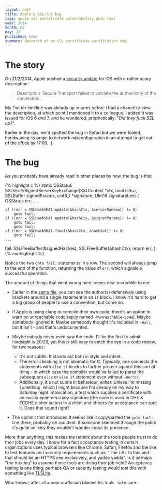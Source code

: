 ```yaml
---
layout: post
title: Apple's SSL/TLS bug
tags: apple ssl certificate vulnerability goto fail
year: 2014
month: 02
day: 22
published: true
summary: Outreach of an SSL certificate verification bug.
---
```

# The story

On 21/2/2014, Apple pushed a [security update](http://support.apple.com/kb/HT6147) for iOS
with a rather scary description:

> Description: Secure Transport failed to validate the authenticity of the connection.

My Twitter timeline was already up in arms before I had a chance to view the description,
at which point I mentioned it to a colleague. I added it was issued for iOS 6 _and_ 7,
and he wondered, prophetically: "_Did they fuck SSL up?_".

Earlier in the day, we'd spotted the bug in Safari but we were fooled, handwaving its
origin to network misconfiguration in an attempt to get out of the office by 17:00. :(

# The bug

As you probably have already read in other places by now, the bug is this:

{% highlight c %}
static OSStatus
SSLVerifySignedServerKeyExchange(SSLContext *ctx, bool isRsa, SSLBuffer signedParams,
                                 uint8_t *signature, UInt16 signatureLen)
{
    OSStatus        err;
    ...

    if ((err = SSLHashSHA1.update(&hashCtx, &serverRandom)) != 0)
        goto fail;
    if ((err = SSLHashSHA1.update(&hashCtx, &signedParams)) != 0)
        goto fail;
        goto fail;
    if ((err = SSLHashSHA1.final(&hashCtx, &hashOut)) != 0)
        goto fail;
    ...

fail:
    SSLFreeBuffer(&signedHashes);
    SSLFreeBuffer(&hashCtx);
    return err;
}
{% endhighlight %}

Notice the two `goto fail;` statements in a row. The second will always jump to the end of
the function, returning the value of `err`, which signals a successful operation.

The amount of things that went wrong here seems near incredible to me:

* Earlier in the [same
  file](http://opensource.apple.com/source/Security/Security-55471/libsecurity_ssl/lib/sslKeyExchange.c),
  you can see the author(s) defensively using brackets around a single statement in an
  `if` block. I know it's hard to get a big group of people to use a convention, but come
  on.
* If Apple is using clang to compile their own code, there's an option to warn on
  unreachable code (aptly named `-Wunreachable-code`). Maybe somebody ignored it. Maybe
  somebody thought it's included in `-Wall`, but it isn't - and that's undocumented.
* Maybe nobody never even saw the code. I'll be the first to admit hindsight is 20/20, yet
  this is still easy to catch the eye in a code review, for two reasons:

    + It's not subtle. It stands out both in style and intent.
    + The error checking is not idiomatic for C. Typically, one connects the statements
      with `else if` blocks to further protect against this sort of thing - in which case
      the compiler would've failed to parse the subsequent `else` or `else if` statement
      even without `-Werror`.
    + Additionally, it's not subtle in behaviour, either. Unless I'm missing something,
      which I might because I'm already on my way to Saturday night intoxication, a test
      which supplies a certificate with an invalid ephemeral key signature (the code is
      used in DHE & ECDHE cipher suites) to a client and checks for acceptance can spot
      it. Does that sound right?

* The commit that introduced it seems like it copy/pasted the `goto fail;` line there,
  probably on accident. If someone skimmed through the patch it's quite unlikely they
  wouldn't wonder about its presence.

More than anything, this makes me rethink about the tools people trust to do their jobs
every day. I know for a fact acceptance testing in certain organizations uses typical
browsers like Chrome, Safari, Firefox and the like to test features and security
requirements such as: "The URL to this and that should be an HTTPS one exclusively, and
yadda yadda". Is it perhaps "too trusting" to assume those tools are doing their job
right? Acceptance testing is one thing; perhaps QA or security testing would test this
with something like [TLSLite](https://github.com/trevp/tlslite).

Who knows; after all a poor craftsman blames his tools. Take care.
